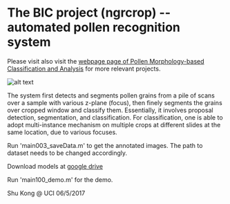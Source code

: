# The BIC project (ngrcrop) -- automated pollen recognition system

Please visit also visit the [webpage page of Pollen Morphology-based Classification and Analysis](http://www.ics.uci.edu/~fowlkes/bioshape/index.html) for more relevant projects.


![alt text](http://www.ics.uci.edu/~skong2/img/demo_BIC_lowRes.png "visualization")


The system first detects and segments pollen grains from a pile of scans over a sample with various z-plane (focus), then finely segments the grains over cropped window and classify them. Essentially, it involves proposal detection, segmentation, and classification. For classification, one is able to adopt multi-instance mechanism on multiple crops at different slides at the same location, due to various focuses.


Run 'main003_saveData.m' to get the annotated images. The path to dataset needs to be changed accordingly.

Download models at [google drive](https://drive.google.com/open?id=0BxeylfSgpk1MREgycndzNmJLT00)

Run 'main100_demo.m' for the demo.

Shu Kong @ UCI
06/5/2017



